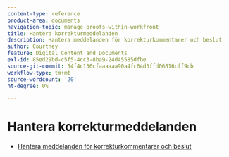 ```yaml
---
content-type: reference
product-area: documents
navigation-topic: manage-proofs-within-workfront
title: Hantera korrekturmeddelanden
description: Hantera meddelanden för korrekturkommentarer och beslut
author: Courtney
feature: Digital Content and Documents
exl-id: 85ed29bd-c5f5-4cc3-8ba9-24d45585dfbe
source-git-commit: 54f4c136cfaaaaaa90a4fc64d3ffd06816cff9cb
workflow-type: tm+mt
source-wordcount: '20'
ht-degree: 0%

---
```


# Hantera korrekturmeddelanden

* [Hantera meddelanden för korrekturkommentarer och beslut](../../../../review-and-approve-work/proofing/reviewing-proofs-within-workfront/manage-notifications-for-proof-comments.md)
